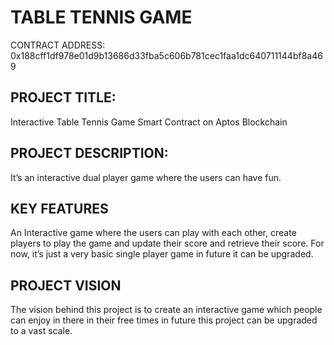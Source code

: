 # TABLE TENNIS GAME

CONTRACT ADDRESS: 0x188cff1df978e01d9b13686d33fba5c606b781cec1faa1dc640711144bf8a469

## PROJECT TITLE:
Interactive Table Tennis Game Smart Contract on Aptos Blockchain

## PROJECT DESCRIPTION:
It’s an interactive dual player game where the users can have fun.

## KEY FEATURES
An Interactive game where the users can play with each other, create players to play the game and update their score and retrieve their score. For now, it’s just a very basic single player game in future it can be upgraded. 

## PROJECT VISION
The vision behind this project is to create an interactive game which people can enjoy in there in their free times in future this project can be upgraded to a vast scale.

